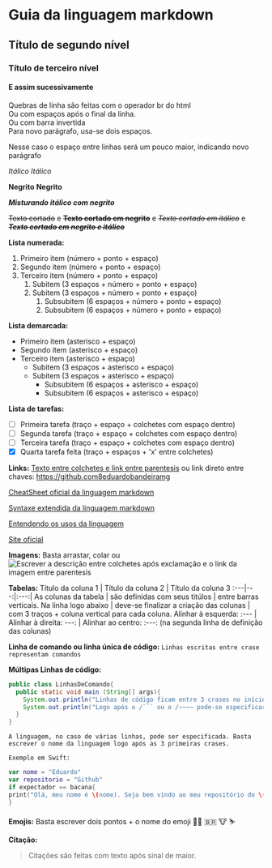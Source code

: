 # Guia da linguagem markdown
## Título de segundo nível
### Título de terceiro nível
#### E assim sucessivamente

Quebras de linha são feitas com o operador br do html </br>Ou com espaços após o final da linha.    
Ou com barra invertida\
Para novo parágrafo, usa-se dois espaços. 

Nesse caso o espaço entre linhas será um pouco maior, indicando novo parágrafo


*Itálico*   _Itálico_ 

**Negrito** __Negrito__ 

***Misturando itálico com negrito***

~~Texto cortado~~  e **~~Texto cortado em negrito~~** e *~~Texto cortado em itálico~~*  e ***~~Texto cortado em negrito e itálico~~***

**Lista numerada:**
1. Primeiro item (número + ponto + espaço)
2. Segundo item (número + ponto + espaço)
3. Terceiro item (número + ponto + espaço)
   1. Subitem (3 espaços + número + ponto + espaço)
   2. Subitem (3 espaços + número + ponto + espaço)
      1. Subsubitem (6 espaços + número + ponto + espaço)
      2. Subsubitem (6 espaços + número + ponto + espaço)

**Lista demarcada:**
* Primeiro item (asterisco + espaço)
* Segundo item (asterisco + espaço)
* Terceiro item (asterisco + espaço)
   * Subitem (3 espaços + asterisco  + espaço)
   * Subitem (3 espaços + asterisco + espaço)
      * Subsubitem (6 espaços + asterisco + espaço)
      * Subsubitem (6 espaços + asterisco + espaço)


**Lista de tarefas:**
- [ ] Primeira tarefa (traço + espaço + colchetes com espaço dentro)
- [ ] Segunda tarefa (traço + espaço + colchetes com espaço dentro)
- [ ] Terceira tarefa (traço + espaço + colchetes com espaço dentro)
- [x] Quarta tarefa feita (traço + espaços + 'x' entre colchetes)

**Links:**
[Texto entre colchetes e link entre parentesis](https://github.com/eduardobandeiramg)
ou
link direto entre chaves: <https://github.com8eduardobandeiramg>

[CheatSheet oficial da linguagem markdown](https://www.markdownguide.org/cheat-sheet/)

[Syntaxe extendida da linguagem markdown](https://www.markdownguide.org/extended-syntax/)

[Entendendo os usos da linguagem](https://www.markdownguide.org/getting-started/)

[Site oficial](https://www.markdownguide.org)

**Imagens:**
Basta arrastar, colar ou ![Escrever a descrição entre colchetes após exclamação e o link da imagem entre parentesis]()

**Tabelas:**
Título da coluna 1 | Título da coluna 2 | Título da coluna 3
:---|---:|:---:|
As colunas da tabela | são definidas com seus titúlos | entre barras verticais.
Na linha logo abaixo | deve-se finalizar a criação das colunas | com 3 traços + coluna vertical para cada coluna.
Alinhar à esquerda: :--- | Alinhar à direita: ---: | Alinhar ao centro: :---: (na segunda linha de definição das colunas)

**Linha de comando ou linha única de código:**
`Linhas escritas entre crase representam comandos`

**Múltipas Linhas de código:**
```java
public class LinhasDeComando{
  public static void main (String[] args){
    System.out.println("Linhas de código ficam entre 3 crases no início e 3 crases no fim! Também pode usar /~~~~ no inicio e no fim!");
    System.out.println("Logo após o /``` ou o /~~~~ pode-se especificar a linguagem do trecho de código");
  }
}
```
`A linguagem, no caso de várias linhas, pode ser especificada. Basta escrever o nome da linguagem logo após as 3 primeiras crases.`

`Exemplo em Swift:`

```swift
var nome = "Eduardo"
var repositorio = "Github"
if expectador == bacana{
print("Olá, meu nome é \(nome). Seja bem vindo ao meu repositório do \(repositorio)")
}
```

**Emojis:**
Basta escrever dois pontos + o nome do emoji 👨‍🎓 🇧🇷 🐮 ⛷️

**Citação:**
> Citações são feitas com texto após sinal de maior.

